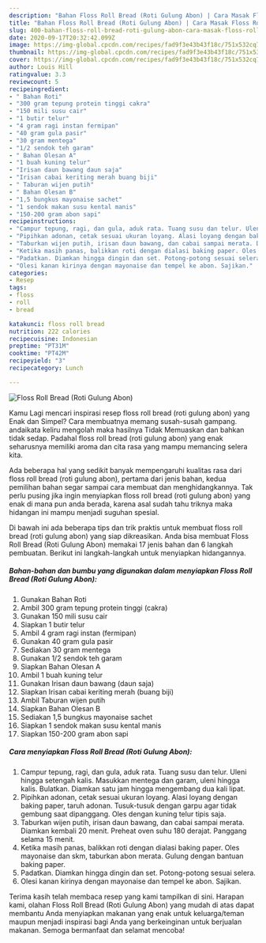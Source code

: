 ```yaml
---
description: "Bahan Floss Roll Bread (Roti Gulung Abon) | Cara Masak Floss Roll Bread (Roti Gulung Abon) Yang Paling Enak"
title: "Bahan Floss Roll Bread (Roti Gulung Abon) | Cara Masak Floss Roll Bread (Roti Gulung Abon) Yang Paling Enak"
slug: 400-bahan-floss-roll-bread-roti-gulung-abon-cara-masak-floss-roll-bread-roti-gulung-abon-yang-paling-enak
date: 2020-09-17T20:32:42.099Z
image: https://img-global.cpcdn.com/recipes/fad9f3e43b43f18c/751x532cq70/floss-roll-bread-roti-gulung-abon-foto-resep-utama.jpg
thumbnail: https://img-global.cpcdn.com/recipes/fad9f3e43b43f18c/751x532cq70/floss-roll-bread-roti-gulung-abon-foto-resep-utama.jpg
cover: https://img-global.cpcdn.com/recipes/fad9f3e43b43f18c/751x532cq70/floss-roll-bread-roti-gulung-abon-foto-resep-utama.jpg
author: Louis Hill
ratingvalue: 3.3
reviewcount: 5
recipeingredient:
- " Bahan Roti"
- "300 gram tepung protein tinggi cakra"
- "150 mili susu cair"
- "1 butir telur"
- "4 gram ragi instan fermipan"
- "40 gram gula pasir"
- "30 gram mentega"
- "1/2 sendok teh garam"
- " Bahan Olesan A"
- "1 buah kuning telur"
- "Irisan daun bawang daun saja"
- "Irisan cabai keriting merah buang biji"
- " Taburan wijen putih"
- " Bahan Olesan B"
- "1,5 bungkus mayonaise sachet"
- "1 sendok makan susu kental manis"
- "150-200 gram abon sapi"
recipeinstructions:
- "Campur tepung, ragi, dan gula, aduk rata. Tuang susu dan telur. Uleni hingga setengah kalis. Masukkan mentega dan garam, uleni hingga kalis. Bulatkan. Diamkan satu jam hingga mengembang dua kali lipat."
- "Pipihkan adonan, cetak sesuai ukuran loyang. Alasi loyang dengan baking paper, taruh adonan. Tusuk-tusuk dengan garpu agar tidak gembung saat dipanggang. Oles dengan kuning telur tipis saja."
- "Taburkan wijen putih, irisan daun bawang, dan cabai sampai merata. Diamkan kembali 20 menit. Preheat oven suhu 180 derajat. Panggang selama 15 menit."
- "Ketika masih panas, balikkan roti dengan dialasi baking paper. Oles mayonaise dan skm, taburkan abon merata. Gulung dengan bantuan baking paper."
- "Padatkan. Diamkan hingga dingin dan set. Potong-potong sesuai selera."
- "Olesi kanan kirinya dengan mayonaise dan tempel ke abon. Sajikan."
categories:
- Resep
tags:
- floss
- roll
- bread

katakunci: floss roll bread 
nutrition: 222 calories
recipecuisine: Indonesian
preptime: "PT31M"
cooktime: "PT42M"
recipeyield: "3"
recipecategory: Lunch

---
```



![Floss Roll Bread (Roti Gulung Abon)](https://img-global.cpcdn.com/recipes/fad9f3e43b43f18c/751x532cq70/floss-roll-bread-roti-gulung-abon-foto-resep-utama.jpg)

Kamu Lagi mencari inspirasi resep floss roll bread (roti gulung abon) yang Enak dan Simpel? Cara membuatnya memang susah-susah gampang. andaikata keliru mengolah maka hasilnya Tidak Memuaskan dan bahkan tidak sedap. Padahal floss roll bread (roti gulung abon) yang enak seharusnya memiliki aroma dan cita rasa yang mampu memancing selera kita.



Ada beberapa hal yang sedikit banyak mempengaruhi kualitas rasa dari floss roll bread (roti gulung abon), pertama dari jenis bahan, kedua pemilihan bahan segar sampai cara membuat dan menghidangkannya. Tak perlu pusing jika ingin menyiapkan floss roll bread (roti gulung abon) yang enak di mana pun anda berada, karena asal sudah tahu triknya maka hidangan ini mampu menjadi suguhan spesial.


Di bawah ini ada beberapa tips dan trik praktis untuk membuat floss roll bread (roti gulung abon) yang siap dikreasikan. Anda bisa membuat Floss Roll Bread (Roti Gulung Abon) memakai 17 jenis bahan dan 6 langkah pembuatan. Berikut ini langkah-langkah untuk menyiapkan hidangannya.

<!--inarticleads1-->

##### Bahan-bahan dan bumbu yang digunakan dalam menyiapkan Floss Roll Bread (Roti Gulung Abon):

1. Gunakan  Bahan Roti
1. Ambil 300 gram tepung protein tinggi (cakra)
1. Gunakan 150 mili susu cair
1. Siapkan 1 butir telur
1. Ambil 4 gram ragi instan (fermipan)
1. Gunakan 40 gram gula pasir
1. Sediakan 30 gram mentega
1. Gunakan 1/2 sendok teh garam
1. Siapkan  Bahan Olesan A
1. Ambil 1 buah kuning telur
1. Gunakan Irisan daun bawang (daun saja)
1. Siapkan Irisan cabai keriting merah (buang biji)
1. Ambil  Taburan wijen putih
1. Siapkan  Bahan Olesan B
1. Sediakan 1,5 bungkus mayonaise sachet
1. Siapkan 1 sendok makan susu kental manis
1. Siapkan 150-200 gram abon sapi




<!--inarticleads2-->

##### Cara menyiapkan Floss Roll Bread (Roti Gulung Abon):

1. Campur tepung, ragi, dan gula, aduk rata. Tuang susu dan telur. Uleni hingga setengah kalis. Masukkan mentega dan garam, uleni hingga kalis. Bulatkan. Diamkan satu jam hingga mengembang dua kali lipat.
1. Pipihkan adonan, cetak sesuai ukuran loyang. Alasi loyang dengan baking paper, taruh adonan. Tusuk-tusuk dengan garpu agar tidak gembung saat dipanggang. Oles dengan kuning telur tipis saja.
1. Taburkan wijen putih, irisan daun bawang, dan cabai sampai merata. Diamkan kembali 20 menit. Preheat oven suhu 180 derajat. Panggang selama 15 menit.
1. Ketika masih panas, balikkan roti dengan dialasi baking paper. Oles mayonaise dan skm, taburkan abon merata. Gulung dengan bantuan baking paper.
1. Padatkan. Diamkan hingga dingin dan set. Potong-potong sesuai selera.
1. Olesi kanan kirinya dengan mayonaise dan tempel ke abon. Sajikan.




Terima kasih telah membaca resep yang kami tampilkan di sini. Harapan kami, olahan Floss Roll Bread (Roti Gulung Abon) yang mudah di atas dapat membantu Anda menyiapkan makanan yang enak untuk keluarga/teman maupun menjadi inspirasi bagi Anda yang berkeinginan untuk berjualan makanan. Semoga bermanfaat dan selamat mencoba!
